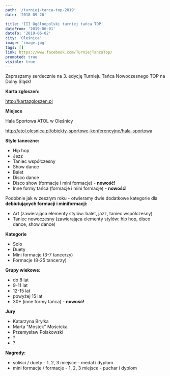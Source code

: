 ```yaml
---
path: '/turniej-tanca-top-2019'
date: '2018-09-26'

title: 'III Ogólnopolski turniej tańca TOP'
dateFrom: '2019-06-01'
dateTo: '2019-06-02'
city: 'Oleśnica'
image: 'image.jpg'
tags: []
link: https://www.facebook.com/TurniejTancaTop/
promoted: true
visible: true
---
```

Zapraszamy serdecznie na 3. edycję Turnieju Tańca Nowoczesnego TOP na Dolny Śląsk!

**Karta zgłoszeń:**

http://kartazgloszen.pl

**Miejsce**

Hala Sportowa ATOL w Oleśnicy

http://atol.olesnica.pl/obiekty-sportowe-konferencyjne/hala-sportowa

**Style taneczne:**
* Hip hop
* Jazz
* Taniec współczesny
* Show dance
* Balet
* Disco dance
* Disco show (formacje i mini formacje) - **nowość!**
* Inne formy tańca (formacje i mini formacje) - **nowość!**

Podobnie jak w zeszłym roku - otwieramy dwie dodatkowe kategorie dla **debiutujących formacji i 
miniformacji:**
- Art (zawierająca elementy stylów: balet, jazz, taniec współczesny)
- Taniec nowoczesny (zawierająca elementy stylów: hip hop, disco dance, show dance)

**Kategorie**
- Solo
- Duety
- Mini formacje (3-7 tancerzy)
- Formacje (8-25 tancerzy)

**Grupy wiekowe:**
- do 8 lat
- 9-11 lat
- 12-15 lat
- powyżej 15 lat
- 30+ (inne formy tańca) - **nowość!**

**Jury**
- Katarzyna Bryłka
- Marta "Mostek" Mościcka
- Przemysław Polakowski
- ?
- ?

**Nagrody:**
- soliści / duety - 1, 2, 3 miejsce - medal i dyplom
- mini formacje / formacje - 1, 2, 3 miejsce - puchar i dyplom